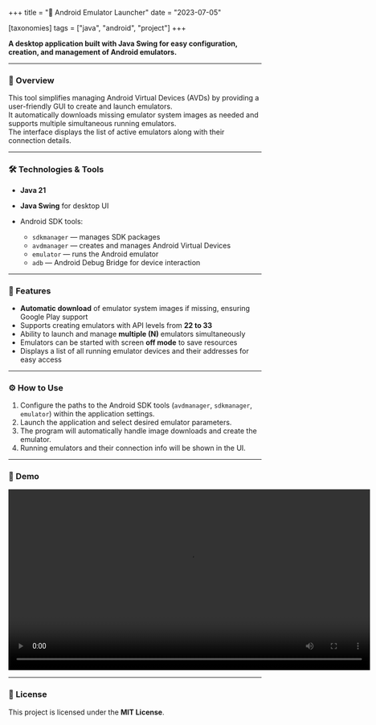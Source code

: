 +++
title = "📱 Android Emulator Launcher"
date = "2023-07-05"

[taxonomies]
tags = ["java", "android", "project"]
+++

**A desktop application built with Java Swing for easy configuration, creation, and management of Android emulators.**

<!-- more -->

---

### 🔧 Overview

This tool simplifies managing Android Virtual Devices (AVDs) by providing a user-friendly GUI to create and launch emulators.  
It automatically downloads missing emulator system images as needed and supports multiple simultaneous running emulators.  
The interface displays the list of active emulators along with their connection details.

---

### 🛠️ Technologies & Tools

* **Java 21**
* **Java Swing** for desktop UI
* Android SDK tools:

  * `sdkmanager` — manages SDK packages
  * `avdmanager` — creates and manages Android Virtual Devices
  * `emulator` — runs the Android emulator
  * `adb` — Android Debug Bridge for device interaction

---

### 🚀 Features

* **Automatic download** of emulator system images if missing, ensuring Google Play support
* Supports creating emulators with API levels from **22 to 33**
* Ability to launch and manage **multiple (N)** emulators simultaneously
* Emulators can be started with screen **off mode** to save resources
* Displays a list of all running emulator devices and their addresses for easy access

---

### ⚙️ How to Use

1. Configure the paths to the Android SDK tools (`avdmanager`, `sdkmanager`, `emulator`) within the application settings.
2. Launch the application and select desired emulator parameters.
3. The program will automatically handle image downloads and create the emulator.
4. Running emulators and their connection info will be shown in the UI.

---

### 🎥 Demo

<video controls width="720">
<source src="/media/java_swing_android_emulator_launcher.webm" type="video/webm" />
</video>

---

### 📄 License

This project is licensed under the **MIT License**.